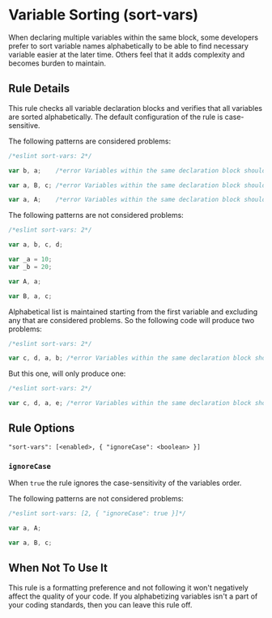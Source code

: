 # Variable Sorting (sort-vars)

When declaring multiple variables within the same block, some developers prefer to sort variable names alphabetically to be able to find necessary variable easier at the later time. Others feel that it adds complexity and becomes burden to maintain.

## Rule Details

This rule checks all variable declaration blocks and verifies that all variables are sorted alphabetically.
The default configuration of the rule is case-sensitive.

The following patterns are considered problems:

```js
/*eslint sort-vars: 2*/

var b, a;    /*error Variables within the same declaration block should be sorted alphabetically*/

var a, B, c; /*error Variables within the same declaration block should be sorted alphabetically*/

var a, A;    /*error Variables within the same declaration block should be sorted alphabetically*/
```

The following patterns are not considered problems:

```js
/*eslint sort-vars: 2*/

var a, b, c, d;

var _a = 10;
var _b = 20;

var A, a;

var B, a, c;
```

Alphabetical list is maintained starting from the first variable and excluding any that are considered problems. So the following code will produce two problems:

```js
/*eslint sort-vars: 2*/

var c, d, a, b; /*error Variables within the same declaration block should be sorted alphabetically*/
```

But this one, will only produce one:

```js
/*eslint sort-vars: 2*/

var c, d, a, e; /*error Variables within the same declaration block should be sorted alphabetically*/
```

## Rule Options

```
"sort-vars": [<enabled>, { "ignoreCase": <boolean> }]
```

### `ignoreCase`

When `true` the rule ignores the case-sensitivity of the variables order.

The following patterns are not considered problems:

```js
/*eslint sort-vars: [2, { "ignoreCase": true }]*/

var a, A;

var a, B, c;
```

## When Not To Use It

This rule is a formatting preference and not following it won't negatively affect the quality of your code. If you alphabetizing variables isn't a part of your coding standards, then you can leave this rule off.
